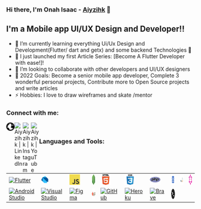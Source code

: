 ### Hi there, I'm Onah Isaac - [Aiyzihk][website] 👋


## I'm a Mobile app UI/UX Design and Developer!!


- 🌱 I’m currently learning everything Ui/Ux Design and Development(Flutter/ dart and getx) and some backend Technologies 🤣
- 🔭 I just launched my first Article Series: [Become A Flutter Developer with ease!]!
- 👯 I’m looking to collaborate with other developers and UI/UX designers
- 🥅 2022 Goals: Become a senior mobile app developer, Complete 3 wonderful personal projects, Contribute more to Open Source projects and write articles
- ⚡ Hobbies: I love to draw wireframes and skate /mentor

### Connect with me:

[<img align="left" alt="meet_Aiyzihk.com" width="22px" color="white" src="https://raw.githubusercontent.com/iconic/open-iconic/master/svg/globe.svg" />][website]
[<img align="left" alt="Aiyzihk | LinkedIn" width="22px" src="https://cdn.jsdelivr.net/npm/simple-icons@v3/icons/linkedin.svg" />][linkedin]
[<img align="left" alt="Aiyzihk | Instagram" width="22px" src="https://cdn.jsdelivr.net/npm/simple-icons@v3/icons/instagram.svg" />][instagram]
[<img align="left" alt="Aiyzihk | YouTube" width="22px" src="https://cdn.jsdelivr.net/npm/simple-icons@v3/icons/youtube.svg" />][youtube]

<br />

### Languages and Tools:

<table>
    <tbody>
        <tr>
            <td><a href="#"><img alt="Flutter" title="Flutter" height="28px"
                            src="https://img.icons8.com/color/48/000000/flutter.png" /></a>
                </td>
            <td><a href="#"><img alt="Dart" width="20px" title="Dart" src="https://raw.githubusercontent.com/github/explore/e94815998e4e0713912fed477a1f346ec04c3da2/topics/dart/dart.png" /></a>
            </td>
            <td><a href="#"><img alt="JavaScript" title="JavaScript" height="28px"
                        src="https://raw.githubusercontent.com/github/explore/80688e429a7d4ef2fca1e82350fe8e3517d3494d/topics/javascript/javascript.png" /></a>
            </td>
            <td><a href="#"><img alt="NodeJS" title="NodeJS" height="28px"
                        src="https://raw.githubusercontent.com/github/explore/80688e429a7d4ef2fca1e82350fe8e3517d3494d/topics/nodejs/nodejs.png" /></a>
            </td>
            <td><a href="#"><img alt="HTML5" title="HTML5" height="28px"
                        src="https://raw.githubusercontent.com/github/explore/80688e429a7d4ef2fca1e82350fe8e3517d3494d/topics/html/html.png" /></a>
            </td>
            <td><a href="#"><img alt="CSS3" title="CSS3" height="28px"
                        src="https://raw.githubusercontent.com/github/explore/80688e429a7d4ef2fca1e82350fe8e3517d3494d/topics/css/css.png" /></a>
            </td>
            <td><a href="#"><img alt="PHP" title="PHP" height="28px"
                        src="https://raw.githubusercontent.com/github/explore/80688e429a7d4ef2fca1e82350fe8e3517d3494d/topics/php/php.png" /></a>
            </td>
            <td><a href="#"><img alt="SQL" title="SQL" height="28px"
                        src="https://raw.githubusercontent.com/github/explore/80688e429a7d4ef2fca1e82350fe8e3517d3494d/topics/sql/sql.png" /></a>
            </td>
            <td><a href="#"><img alt="MySQL" height="28px" src="https://raw.githubusercontent.com/github/explore/80688e429a7d4ef2fca1e82350fe8e3517d3494d/topics/mysql/mysql.png" /></a></td>
            <td><a href="#"><img alt="GraphQL" height="28px" src="https://raw.githubusercontent.com/github/explore/80688e429a7d4ef2fca1e82350fe8e3517d3494d/topics/graphql/graphql.png" /></a></td>
        </tr>
        <tr>
            <td><a href="#"><img alt="Android Studio" title="Android Studio" height="28px"
                        src="https://i.imgur.com/6nJGNMN.png" /></a></td>
            <td><a href="#"><img alt="Visual Studio" title="Visual Studio Code" width="20px" 
                        src="https://img.icons8.com/fluent/48/000000/visual-studio-code-2019.png" /></a></td>
            <td><a href="#"><img alt="Figma" title="Figma" width="20px" 
                        src="https://upload.wikimedia.org/wikipedia/commons/3/33/Figma-logo.svg" /></a></td>
            <td><a href="#"><img alt="Git" title="Git" height="28px" src="https://raw.githubusercontent.com/github/explore/80688e429a7d4ef2fca1e82350fe8e3517d3494d/topics/git/git.png" /></a>
            </td>
            <td><a href="#"><img alt="GitHub" title="GitHub" height="28px"
                        src="https://i.imgur.com/DZgetVv.png" /></a>
            </td>
            <td><a href="#"><img alt="Heroku" title="Heroku" height="28px"
                        src="https://img.icons8.com/color/48/000000/heroku.png" /></a></td>
            <td><a href="https://brave.com/eyl243"><img alt="Brave" title="Brave" height="28px"
                        src="https://i.imgur.com/UfBWFbP.png" /></a></td>
            <td><a href="#"><img alt="Terminal" title="Terminal" height="28px"
                        src="https://raw.githubusercontent.com/github/explore/80688e429a7d4ef2fca1e82350fe8e3517d3494d/topics/terminal/terminal.png" /></a>
            </td>
        </tr>
    </tbody>
</table>
<br />
<br />

<!--In progress -->
[website]: https://Aiyzihk.com
<!-- 
work on all your linking address -->
[youtube]: https://youtube.com/Aiyzihk
[instagram]:https://www.instagram.com/p/CMUbGr5Adky/?utm_source=ig_web_copy_link
[linkedin]: https://linkedin.com/in/isaaconah
<!-- [Mobdevplaylist]: https://www.youtube.com/watch?v=J_Clau1bYco&list=PLcXDn_VTMwq2bceZG9jFJajb-KGoB2MvL&index=1 -->

